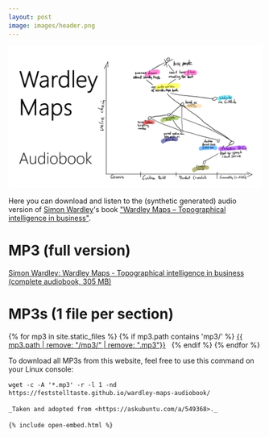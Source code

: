 ```yaml
---
layout: post
image: images/header.png
---
```



![A Wardley Map sketch that characterizes the main ideas about this audiobook version of Simon Wardley's book.](images/header.png)

Here you can download and listen to the (synthetic generated) audio version of [Simon Wardley](https://twitter.com/swardley)'s book ["Wardley Maps &ndash; Topographical intelligence in business"](https://medium.com/wardleymaps).


# MP3 (full version)

<a href="https://www.feststelltaste.de/wp-content/uploads/share/Simon%20Wardley%20-%20Wardley%20Maps%20-%20Topographical%20intelligence%20in%20business%20%28complete%20audiobook%29.mp3">Simon Wardley: Wardley Maps - Topographical intelligence in business (complete audiobook, 305 MB)</a>

# MP3s (1 file per section)

{% for mp3 in site.static_files %}
{% if mp3.path contains 'mp3/' %}
<a href="{{ site.baseurl }}{{ mp3.path | escape }}">{{ mp3.path | remove: "/mp3/" | remove: ".mp3"}}</a> &nbsp;<a href="{{ site.baseurl }}{{ mp3.path | escape }}" download><i class="fa fa-download" aria-hidden="true"></i></a>
{% endif %}
{% endfor %}

To download all MP3s from this website, feel free to use this command on your Linux console:

```
wget -c -A '*.mp3' -r -l 1 -nd https://feststelltaste.github.io/wardley-maps-audiobook/

_Taken and adopted from <https://askubuntu.com/a/549368>._

{% include open-embed.html %}
